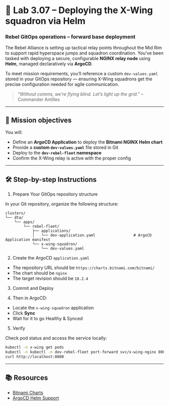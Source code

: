 # 🧭 Lab 3.07 – Deploying the X-Wing squadron via Helm

### **Rebel GitOps operations – forward base deployment**

The Rebel Alliance is setting up tactical relay points throughout the Mid Rim to support rapid hyperspace jumps and squadron coordination. You’ve been tasked with deploying a secure, configurable **NGINX relay node** using **Helm**, managed declaratively via **ArgoCD**.

To meet mission requirements, you’ll reference a custom `dev-values.yaml` stored in your GitOps repository — ensuring X-Wing squadrons get the precise configuration needed for agile communication.

> *“Without comms, we’re flying blind. Let’s light up the grid.”* – Commander Antilles

---

## 🎯 Mission objectives

You will:

* Define an **ArgoCD Application** to deploy the **Bitnami NGINX Helm chart**
* Provide a **custom `dev-values.yaml`** file stored in Git
* Deploy to the **`dev-rebel-fleet` namespace**
* Confirm the X-Wing relay is active with the proper config

---

## 🛠️ Step-by-step Instructions

01. Prepare Your GitOps repository structure

In your Git repository, organize the following structure:

```
clusters/
└── dta/
    └── apps/
        └── rebel-fleet/
            ├── applications/
            │   └── dev-application.yaml                 # ArgoCD Application manifest
            └── x-wing-squadron/
                └── dev-values.yaml
```

02. Create the ArgoCD `application.yaml`

* The repository URL should be `https://charts.bitnami.com/bitnami/`
* The chart should be `nginx`
* The target revision should be `18.2.4`

03. Commit and Deploy

04. Then in ArgoCD:

* Locate the `x-wing-squadron` application
* Click **Sync**
* Wait for it to go Healthy & Synced

05. Verify

Check pod status and access the service locally:

```bash
kubectl -n x-wing get pods
kubectl -n kubectl -n dev-rebel-fleet port-forward svc/x-wing-nginx 8080:8080
curl http://localhost:8080
```

---

## 📚 Resources

* [Bitnami Charts](https://charts.bitnami.com/)
* [ArgoCD Helm Support](https://argo-cd.readthedocs.io/en/stable/user-guide/helm/)